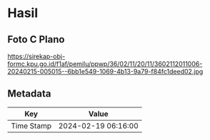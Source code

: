 # Hasil

## Foto C Plano

https://sirekap-obj-formc.kpu.go.id/f1af/pemilu/ppwp/36/02/11/20/11/3602112011006-20240215-005015--6bb1e549-1069-4b13-9a79-f84fc1deed02.jpg


## Metadata

| Key        | Value               |
| ---------- | ------------------- |
| Time Stamp | 2024-02-19 06:16:00 |



